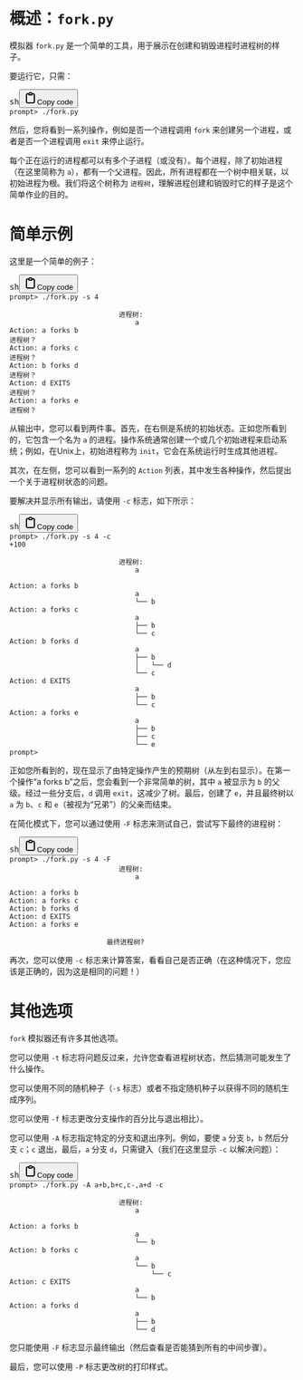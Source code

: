 # 概述：`fork.py`

模拟器 `fork.py` 是一个简单的工具，用于展示在创建和销毁进程时进程树的样子。

要运行它，只需：

<pre><div class="bg-black rounded-md"><div class="flex items-center relative text-gray-200 bg-gray-800 dark:bg-token-surface-primary px-4 py-2 text-xs font-sans justify-between rounded-t-md"><span>sh</span><span class="" data-state="closed"><button class="flex gap-1 items-center"><svg width="24" height="24" viewBox="0 0 24 24" fill="none" xmlns="http://www.w3.org/2000/svg" class="icon-sm"><path fill-rule="evenodd" clip-rule="evenodd" d="M12 4C10.8954 4 10 4.89543 10 6H14C14 4.89543 13.1046 4 12 4ZM8.53513 4C9.22675 2.8044 10.5194 2 12 2C13.4806 2 14.7733 2.8044 15.4649 4H17C18.6569 4 20 5.34315 20 7V19C20 20.6569 18.6569 22 17 22H7C5.34315 22 4 20.6569 4 19V7C4 5.34315 5.34315 4 7 4H8.53513ZM8 6H7C6.44772 6 6 6.44772 6 7V19C6 19.5523 6.44772 20 7 20H17C17.5523 20 18 19.5523 18 19V7C18 6.44772 17.5523 6 17 6H16C16 7.10457 15.1046 8 14 8H10C8.89543 8 8 7.10457 8 6Z" fill="currentColor"></path></svg>Copy code</button></span></div><div class="p-4 overflow-y-auto"><code class="!whitespace-pre hljs language-sh">prompt> ./fork.py
</code></div></div></pre>

然后，您将看到一系列操作，例如是否一个进程调用 `fork` 来创建另一个进程，或者是否一个进程调用 `exit` 来停止运行。

每个正在运行的进程都可以有多个子进程（或没有）。每个进程，除了初始进程（在这里简称为 `a`），都有一个父进程。因此，所有进程都在一个树中相关联，以初始进程为根。我们将这个树称为 `进程树`，理解进程创建和销毁时它的样子是这个简单作业的目的。

# 简单示例

这里是一个简单的例子：

<pre><div class="bg-black rounded-md"><div class="flex items-center relative text-gray-200 bg-gray-800 dark:bg-token-surface-primary px-4 py-2 text-xs font-sans justify-between rounded-t-md"><span>sh</span><span class="" data-state="closed"><button class="flex gap-1 items-center"><svg width="24" height="24" viewBox="0 0 24 24" fill="none" xmlns="http://www.w3.org/2000/svg" class="icon-sm"><path fill-rule="evenodd" clip-rule="evenodd" d="M12 4C10.8954 4 10 4.89543 10 6H14C14 4.89543 13.1046 4 12 4ZM8.53513 4C9.22675 2.8044 10.5194 2 12 2C13.4806 2 14.7733 2.8044 15.4649 4H17C18.6569 4 20 5.34315 20 7V19C20 20.6569 18.6569 22 17 22H7C5.34315 22 4 20.6569 4 19V7C4 5.34315 5.34315 4 7 4H8.53513ZM8 6H7C6.44772 6 6 6.44772 6 7V19C6 19.5523 6.44772 20 7 20H17C17.5523 20 18 19.5523 18 19V7C18 6.44772 17.5523 6 17 6H16C16 7.10457 15.1046 8 14 8H10C8.89543 8 8 7.10457 8 6Z" fill="currentColor"></path></svg>Copy code</button></span></div><div class="p-4 overflow-y-auto"><code class="!whitespace-pre hljs language-sh">prompt> ./fork.py -s 4

                           进程树:
                               a
Action: a forks b
进程树？
Action: a forks c
进程树？
Action: b forks d
进程树？
Action: d EXITS
进程树？
Action: a forks e
进程树？
</code></div></div></pre>

从输出中，您可以看到两件事。首先，在右侧是系统的初始状态。正如您所看到的，它包含一个名为 `a` 的进程。操作系统通常创建一个或几个初始进程来启动系统；例如，在Unix上，初始进程称为 `init`，它会在系统运行时生成其他进程。

其次，在左侧，您可以看到一系列的 `Action` 列表，其中发生各种操作，然后提出一个关于进程树状态的问题。

要解决并显示所有输出，请使用 `-c` 标志，如下所示：

<pre><div class="bg-black rounded-md"><div class="flex items-center relative text-gray-200 bg-gray-800 dark:bg-token-surface-primary px-4 py-2 text-xs font-sans justify-between rounded-t-md"><span>sh</span><span class="" data-state="closed"><button class="flex gap-1 items-center"><svg width="24" height="24" viewBox="0 0 24 24" fill="none" xmlns="http://www.w3.org/2000/svg" class="icon-sm"><path fill-rule="evenodd" clip-rule="evenodd" d="M12 4C10.8954 4 10 4.89543 10 6H14C14 4.89543 13.1046 4 12 4ZM8.53513 4C9.22675 2.8044 10.5194 2 12 2C13.4806 2 14.7733 2.8044 15.4649 4H17C18.6569 4 20 5.34315 20 7V19C20 20.6569 18.6569 22 17 22H7C5.34315 22 4 20.6569 4 19V7C4 5.34315 5.34315 4 7 4H8.53513ZM8 6H7C6.44772 6 6 6.44772 6 7V19C6 19.5523 6.44772 20 7 20H17C17.5523 20 18 19.5523 18 19V7C18 6.44772 17.5523 6 17 6H16C16 7.10457 15.1046 8 14 8H10C8.89543 8 8 7.10457 8 6Z" fill="currentColor"></path></svg>Copy code</button></span></div><div class="p-4 overflow-y-auto"><code class="!whitespace-pre hljs language-sh">prompt> ./fork.py -s 4 -c                                                                       +100

                           进程树:
                               a

Action: a forks b
                               a
                               └── b
Action: a forks c
                               a
                               ├── b
                               └── c
Action: b forks d
                               a
                               ├── b
                               │   └── d
                               └── c
Action: d EXITS
                               a
                               ├── b
                               └── c
Action: a forks e
                               a
                               ├── b
                               ├── c
                               └── e
prompt>
</code></div></div></pre>

正如您所看到的，现在显示了由特定操作产生的预期树（从左到右显示）。在第一个操作“a forks b”之后，您会看到一个非常简单的树，其中 `a` 被显示为 `b` 的父级。经过一些分支后，`d` 调用 `exit`，这减少了树。最后，创建了 `e`，并且最终树以 `a` 为 `b`、`c` 和 `e`（被视为“兄弟”）的父亲而结束。

在简化模式下，您可以通过使用 `-F` 标志来测试自己，尝试写下最终的进程树：

<pre><div class="bg-black rounded-md"><div class="flex items-center relative text-gray-200 bg-gray-800 dark:bg-token-surface-primary px-4 py-2 text-xs font-sans justify-between rounded-t-md"><span>sh</span><span class="" data-state="closed"><button class="flex gap-1 items-center"><svg width="24" height="24" viewBox="0 0 24 24" fill="none" xmlns="http://www.w3.org/2000/svg" class="icon-sm"><path fill-rule="evenodd" clip-rule="evenodd" d="M12 4C10.8954 4 10 4.89543 10 6H14C14 4.89543 13.1046 4 12 4ZM8.53513 4C9.22675 2.8044 10.5194 2 12 2C13.4806 2 14.7733 2.8044 15.4649 4H17C18.6569 4 20 5.34315 20 7V19C20 20.6569 18.6569 22 17 22H7C5.34315 22 4 20.6569 4 19V7C4 5.34315 5.34315 4 7 4H8.53513ZM8 6H7C6.44772 6 6 6.44772 6 7V19C6 19.5523 6.44772 20 7 20H17C17.5523 20 18 19.5523 18 19V7C18 6.44772 17.5523 6 17 6H16C16 7.10457 15.1046 8 14 8H10C8.89543 8 8 7.10457 8 6Z" fill="currentColor"></path></svg>Copy code</button></span></div><div class="p-4 overflow-y-auto"><code class="!whitespace-pre hljs language-sh">prompt> ./fork.py -s 4 -F
                           进程树:
                               a

Action: a forks b
Action: a forks c
Action: b forks d
Action: d EXITS
Action: a forks e

                        最终进程树?
</code></div></div></pre>

再次，您可以使用 `-c` 标志来计算答案，看看自己是否正确（在这种情况下，您应该是正确的，因为这是相同的问题！）

# 其他选项

`fork` 模拟器还有许多其他选项。

您可以使用 `-t` 标志将问题反过来，允许您查看进程树状态，然后猜测可能发生了什么操作。

您可以使用不同的随机种子（`-s` 标志）或者不指定随机种子以获得不同的随机生成序列。

您可以使用 `-f` 标志更改分支操作的百分比与退出相比）。

您可以使用 `-A` 标志指定特定的分支和退出序列。例如，要使 `a` 分支 `b`，`b` 然后分支 `c`；`c` 退出，最后，`a` 分支 `d`，只需键入（我们在这里显示 `-c` 以解决问题）：

<pre><div class="bg-black rounded-md"><div class="flex items-center relative text-gray-200 bg-gray-800 dark:bg-token-surface-primary px-4 py-2 text-xs font-sans justify-between rounded-t-md"><span>sh</span><span class="" data-state="closed"><button class="flex gap-1 items-center"><svg width="24" height="24" viewBox="0 0 24 24" fill="none" xmlns="http://www.w3.org/2000/svg" class="icon-sm"><path fill-rule="evenodd" clip-rule="evenodd" d="M12 4C10.8954 4 10 4.89543 10 6H14C14 4.89543 13.1046 4 12 4ZM8.53513 4C9.22675 2.8044 10.5194 2 12 2C13.4806 2 14.7733 2.8044 15.4649 4H17C18.6569 4 20 5.34315 20 7V19C20 20.6569 18.6569 22 17 22H7C5.34315 22 4 20.6569 4 19V7C4 5.34315 5.34315 4 7 4H8.53513ZM8 6H7C6.44772 6 6 6.44772 6 7V19C6 19.5523 6.44772 20 7 20H17C17.5523 20 18 19.5523 18 19V7C18 6.44772 17.5523 6 17 6H16C16 7.10457 15.1046 8 14 8H10C8.89543 8 8 7.10457 8 6Z" fill="currentColor"></path></svg>Copy code</button></span></div><div class="p-4 overflow-y-auto"><code class="!whitespace-pre hljs language-sh">prompt> ./fork.py -A a+b,b+c,c-,a+d -c

                           进程树:
                               a

Action: a forks b
                               a
                               └── b
Action: b forks c
                               a
                               └── b
                                   └── c
Action: c EXITS
                               a
                               └── b
Action: a forks d
                               a
                               ├── b
                               └── d
</code></div></div></pre>

您只能使用 `-F` 标志显示最终输出（然后查看是否能猜到所有的中间步骤）。

最后，您可以使用 `-P` 标志更改树的打印样式。
